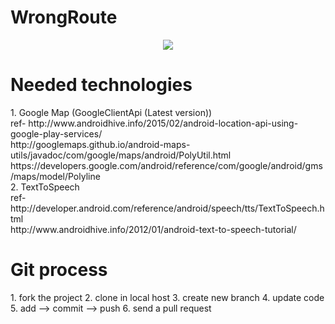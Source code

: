 # WrongRoute


<div align="center"><img src="http://s28.postimg.org/cua5xqa9p/Wrong_Route.jpg"/></div>

<h1>Needed technologies </h1>
1. Google Map (GoogleClientApi (Latest version)) <br>ref- http://www.androidhive.info/2015/02/android-location-api-using-google-play-services/ <br>
http://googlemaps.github.io/android-maps-utils/javadoc/com/google/maps/android/PolyUtil.html<br>
https://developers.google.com/android/reference/com/google/android/gms/maps/model/Polyline<br>
2.  TextToSpeech 
<br>ref- http://developer.android.com/reference/android/speech/tts/TextToSpeech.html<br>
http://www.androidhive.info/2012/01/android-text-to-speech-tutorial/<br>

<h1>Git process </h1>
1. fork the project
2. clone in local host
3. create new branch
4. update code
5. add --> commit --> push
6. send a pull request
